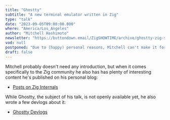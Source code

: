 ```yaml
---
title: "Ghostty"
subtitle: "A new terminal emulator written in Zig"
type: "talk"
date: "2023-09-05T09:00:00.000"
where: "America/Los_Angeles"
author: "Mitchell Hashimoto"
newsletter: "https://buttondown.email/ZigSHOWTIME/archive/ghostty-zig-showtime-32/"
vod: null
postponed: "Due to (happy) personal reasons, Mitchell can't make it for the scheduled date. This episode will be rescheduled soon."
draft: false
---
```

Mitchell probably doesn't need any introduction, but when it comes specifically to the Zig community he also has has plenty of interesting content he's published on his personal blog:

- [Posts on Zig Internals](https://mitchellh.com/zig/)

While Ghostty, the subject of his talk, is not openly available yet, he also wrote a few devlogs about it:

- [Ghostty Devlogs](https://mitchellh.com/ghostty/)

